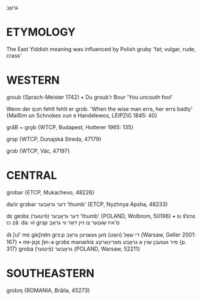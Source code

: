 גראָב

ETYMOLOGY
===========

The East Yiddish meaning was influenced by Polish gruby 'fat; vulgar, rude, crass'

WESTERN
========

groub {Sprach-Meister 1742}
	•	Du groub'r Bour 'You uncouth fool'

Wenn der חכם fehlt fehlt er grob. 'When the wise man errs, her errs badly'
{Maißim un Schnokes vun e Handelewos, LEIPZIG 1845: 40}

gråB ~ grǫb {WTCP, Budapest, Hutterer 1965: 135}

grɔp {WTCP, Dunajská Streda, 47179}

grɔb {WTCP, Vác, 47197}

CENTRAL
========

grobər {ETCP, Mukachevo, 48226}

də/ɩr grɔbər דער גראָבער 'thumb' {ETCP, Nyzhnya Apsha, 48233}

dɛ gʀɔbɛ דער גראָבער (פֿינגער) 'thumb' {POLAND, Wolbrom, 50196}
	•	sɩ šʲɛnɛ cɩ zãː daː vi grɔp ס'איז שענער צו זײַן דאַר ווי גראָב

dᵻ ʃul' mɛ giɛʃnᵻtn grɔːp די שאָל (האָט) מען געשניטן גראָב {Warsaw, Geller 2001: 167}
	•	mᵻ-jɛjɛ ʃᵻn-a grɔbɛ manarkiɛ מיר געגעבן שוין אַ גראָבע מאַרינאַרקע {p. 317}
groba גראָבער (פֿינגער) {POLAND, Warsaw, 52211}

SOUTHEASTERN
==============

grobɱ {ROMANIA, Brăila, 45273}

